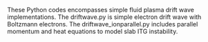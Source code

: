 These Python codes encompasses simple fluid plasma drift wave implementations. 
The driftwave.py is simple electron drift wave with Boltzmann electrons. 
The driftwave_ionparallel.py includes parallel momentum and heat equations to
model slab ITG instability. 
